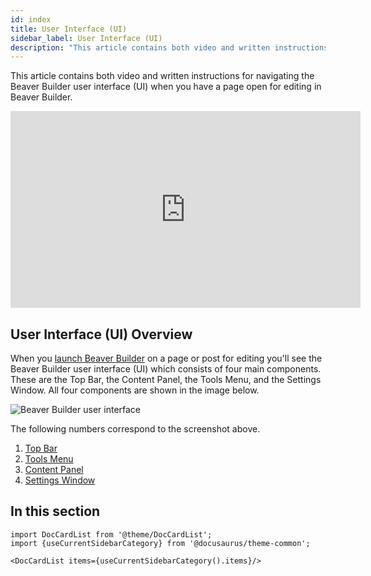 ```yaml
---
id: index
title: User Interface (UI)
sidebar_label: User Interface (UI)
description: "This article contains both video and written instructions for navigating the Beaver Builder user interface (UI) when you have a page open for editing in Beaver Builder."
---
```


This article contains both video and written instructions for navigating the Beaver Builder user interface (UI) when you have a page open for editing in Beaver Builder.

<div className="embed-responsive">
  <iframe width="560" height="315" src="https://www.youtube.com/embed/tc67lqddSKM" frameBorder="0" allow="accelerometer; autoplay; encrypted-media; gyroscope; picture-in-picture" allowFullScreen></iframe>
</div>

## User Interface (UI) Overview

When you [launch Beaver Builder](getting-started/bb-editor-basics/launch-builder.md) on a page or post for editing you'll see the Beaver Builder user interface (UI) which consists of four main components. These are the Top Bar, the Content Panel, the Tools Menu, and the Settings Window. All four components are shown in the image below.

![Beaver Builder user interface](/img/beaver-builder/user-interface--index--1.jpg)

The following numbers correspond to the screenshot above.

1. [Top Bar](top-bar.md)
2. [Tools Menu](tools-menu.md)
3. [Content Panel](content-panel.md)
4. [Settings Window](settings-window.md)

## In this section

```mdx-code-block
import DocCardList from '@theme/DocCardList';
import {useCurrentSidebarCategory} from '@docusaurus/theme-common';

<DocCardList items={useCurrentSidebarCategory().items}/>
```
